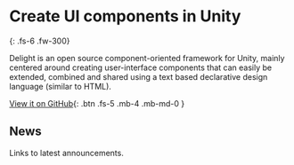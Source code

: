 # Create UI components in Unity

{: .fs-6 .fw-300} 

Delight is an open source component-oriented framework for Unity, mainly centered around creating user-interface components that can easily be extended, combined and shared using a text based declarative design language (similar to HTML). 

[View it on GitHub](//github.com/delight-dev/Delight){: .btn .fs-5 .mb-4 .mb-md-0 }

## News

Links to latest announcements.
